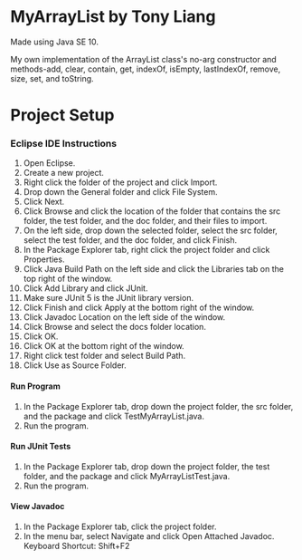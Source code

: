 # MyArrayList by Tony Liang

Made using Java SE 10.

My own implementation of the ArrayList class's no-arg constructor and methods-add, clear, contain, get, indexOf, isEmpty, lastIndexOf, remove, size, set, and toString.

# Project Setup

### Eclipse IDE Instructions
1. Open Eclipse.
2. Create a new project.
3. Right click the folder of the project and click Import.
4. Drop down the General folder and click File System.
5. Click Next.
6. Click Browse and click the location of the folder that contains the src folder, the test folder, and the doc folder, and their files to import.
7. On the left side, drop down the selected folder, select the src folder, select the test folder, and the doc folder, and click Finish.
8. In the Package Explorer tab, right click the project folder and click Properties.
9. Click Java Build Path on the left side and click the Libraries tab on the top right of the window.
10. Click Add Library and click JUnit.
11. Make sure JUnit 5 is the JUnit library version.
12. Click Finish and click Apply at the bottom right of the window.
13. Click Javadoc Location on the left side of the window.
14. Click Browse and select the docs folder location.
15. Click OK.
16. Click OK at the bottom right of the window.
17. Right click test folder and select Build Path.
18. Click Use as Source Folder.

#### Run Program
1. In the Package Explorer tab, drop down the project folder, the src folder, and the package and click TestMyArrayList.java.
2. Run the program.

#### Run JUnit Tests
1. In the Package Explorer tab, drop down the project folder, the test folder, and the package and click MyArrayListTest.java.
2. Run the program.

#### View Javadoc
1. In the Package Explorer tab, click the project folder.
2. In the menu bar, select Navigate and click Open Attached Javadoc. Keyboard Shortcut: Shift+F2